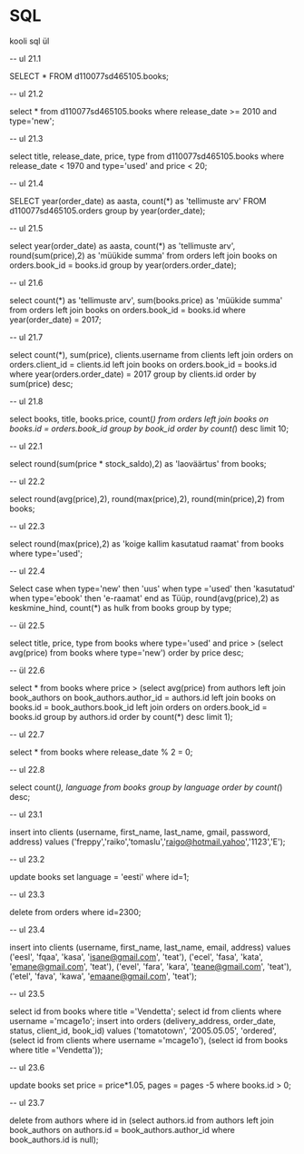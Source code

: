 # SQL
kooli sql ül

-- ul 21.1

SELECT * FROM d110077sd465105.books;

-- ul 21.2

select * from d110077sd465105.books where release_date >= 2010 and type='new';

-- ul 21.3

select title, release_date, price, type from d110077sd465105.books where release_date < 1970 and type='used' and price < 20;

-- ul 21.4

SELECT year(order_date) as aasta, count(*) as 'tellimuste arv' FROM d110077sd465105.orders group by year(order_date);

-- ul 21.5

select year(order_date) as aasta, count(*) as 'tellimuste arv', round(sum(price),2) as 'müükide summa' from orders left join books on orders.book_id = books.id group by year(orders.order_date);

-- ul 21.6

select count(*) as 'tellimuste arv', sum(books.price) as 'müükide summa' from orders left join books on orders.book_id = books.id where year(order_date) = 2017;

-- ul 21.7

select count(*), sum(price), clients.username from clients left join orders on orders.client_id = clients.id left join books on orders.book_id = books.id where year(orders.order_date) = 2017 group by clients.id order by sum(price) desc;

-- ul 21.8

select books, title, books.price, count(*) from orders left join books on books.id = orders.book_id group by book_id order by count(*) desc limit 10;

-- ul 22.1

select round(sum(price * stock_saldo),2) as 'laoväärtus' from books;

-- ul 22.2

select round(avg(price),2), round(max(price),2), round(min(price),2) from books;

-- ul 22.3

select round(max(price),2) as 'koige kallim kasutatud raamat' from books where type='used';

-- ul 22.4

Select case when type='new' then 'uus' when type ='used' then 'kasutatud' when type='ebook' then 'e-raamat' end as Tüüp, round(avg(price),2) as keskmine_hind, count(*) as hulk from books group by type;

-- ül 22.5

select title, price, type from books where type='used' and price > (select avg(price) from books where type='new') order by price desc;

-- ül 22.6

select * from books where price > (select avg(price) from authors left join book_authors on book_authors.author_id = authors.id left join books on books.id = book_authors.book_id left join orders on  orders.book_id = books.id group by authors.id order by count(*) desc limit 1);

-- ul 22.7

select * from books where release_date % 2 = 0;

-- ul 22.8

select count(*), language from books group by language order by count(*) desc;

-- ul 23.1

insert into clients (username, first_name, last_name, gmail, password, address) values ('freppy','raiko','tomaslu','raigo@hotmail.yahoo','1123','E');

-- ul 23.2

update books set language = 'eesti' where id=1;

-- ul 23.3

delete from orders where id=2300;

-- ul 23.4

insert into clients (username, first_name, last_name, email, address) 
values
	('eesl', 'fqaa', 'kasa', 'isane@gmail.com', 'teat'),
	('ecel', 'fasa', 'kata', 'emane@gmail.com', 'teat'),
    ('evel', 'fara', 'kara', 'teane@gmail.com', 'teat'),
    ('etel', 'fava', 'kawa', 'emaane@gmail.com', 'teat');
    
-- ul 23.5

select id from books where title ='Vendetta';
select id from clients where username ='mcage1o';
insert into orders (delivery_address, order_date, status, client_id, book_id)
values ('tomatotown', '2005.05.05', 'ordered', (select id from clients where username ='mcage1o'), (select id from books where title ='Vendetta'));

-- ul 23.6

update books 
set price = price*1.05, pages = pages -5 where books.id > 0;

-- ul 23.7

delete from authors where id in (select authors.id from authors left join book_authors on authors.id = book_authors.author_id where book_authors.id is null);
